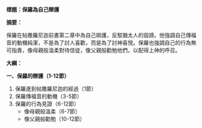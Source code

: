 **標題：保羅為自己辯護**

**摘要：**

保羅在帖撒羅尼迦前書第二章中為自己辯護，反駁猶太人的毀謗。他強調自己傳福音的動機純潔，不是為了討人喜歡，而是為了討神喜悅。保羅也強調自己的行為無可指責，像母親般溫柔對待信徒，像父親般勸勉他們，以配得上神的呼召。

**大綱：**

**一、保羅的辯護（1-12節）**

1. 保羅進到帖撒羅尼迦的經過（1節）
2. 保羅傳福音的動機（3-5節）
3. 保羅的行為見證（6-12節）
    - 像母親般溫柔（6-7節）
    - 像父親般勸勉（10-12節）